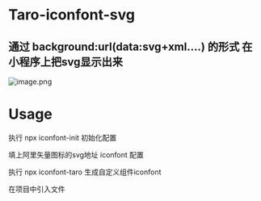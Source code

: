 # Taro-iconfont-svg

## 通过 background:url(data:svg+xml....) 的形式 在小程序上把svg显示出来


![image.png](https://p6-juejin.byteimg.com/tos-cn-i-k3u1fbpfcp/5265333348ac4044a04175ddca83ea27~tplv-k3u1fbpfcp-watermark.image?)

# Usage

执行 npx iconfont-init 初始化配置

填上阿里矢量图标的svg地址 iconfont 配置

执行 npx iconfont-taro 生成自定义组件iconfont

在项目中引入文件

